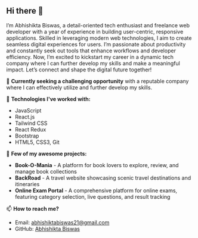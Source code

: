## Hi there 👋

I’m Abhishikta Biswas, a detail-oriented tech enthusiast and freelance web developer with a year of experience in building user-centric, responsive applications. Skilled in leveraging modern web technologies, I aim to create seamless digital experiences for users. I’m passionate about productivity and constantly seek out tools that enhance workflows and developer efficiency. Now, I’m excited to kickstart my career in a dynamic tech company where I can further develop my skills and make a meaningful impact. Let’s connect and shape the digital future together!

🚀 **Currently seeking a challenging opportunity** with a reputable company where I can effectively utilize and further develop my skills.

🌟 **Technologies I've worked with:**
- JavaScript
- React.js
- Tailwind CSS
- React Redux
- Bootstrap
- HTML5, CSS3, Git

🎊 **Few of my awesome projects:**
- **Book-O-Mania** - A platform for book lovers to explore, review, and manage book collections
- **BackRoad** - A travel website showcasing scenic travel destinations and itineraries
- **Online Exam Portal** - A comprehensive platform for online exams, featuring category selection, live questions, and result tracking

📫 **How to reach me?**
- Email: abhishiktabiswas21@gmail.com
- GitHub: [Abhishikta Biswas](https://github.com/bristibiswas)

